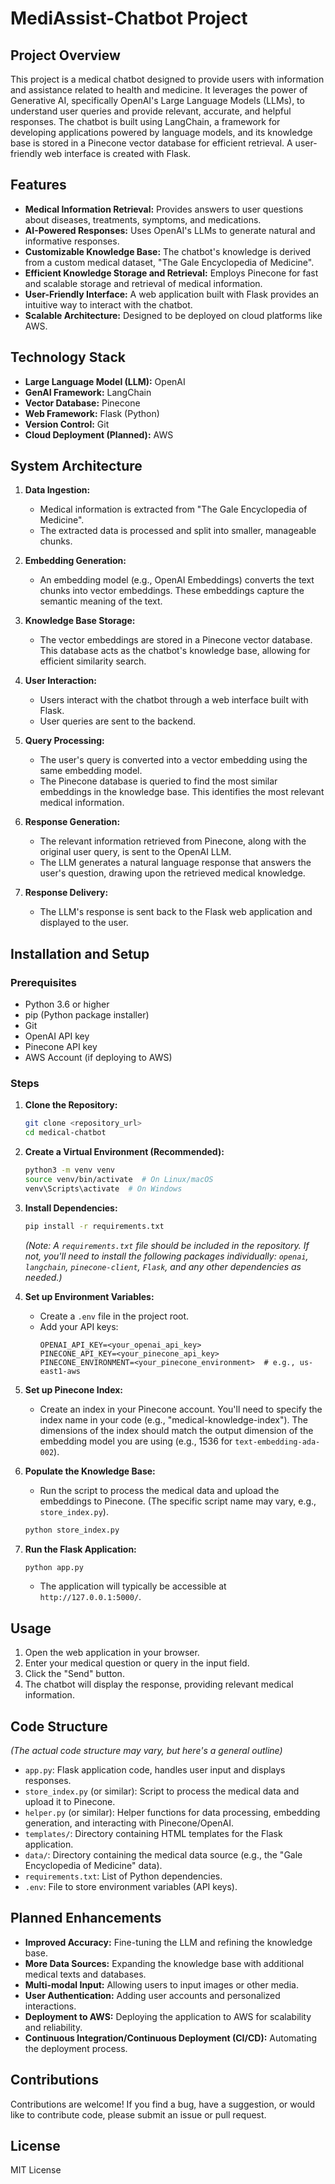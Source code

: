 # MediAssist-Chatbot Project

## Project Overview

This project is a medical chatbot designed to provide users with information and assistance related to health and medicine.  It leverages the power of Generative AI, specifically OpenAI's Large Language Models (LLMs), to understand user queries and provide relevant, accurate, and helpful responses. The chatbot is built using LangChain, a framework for developing applications powered by language models, and its knowledge base is stored in a Pinecone vector database for efficient retrieval.  A user-friendly web interface is created with Flask.

## Features

* **Medical Information Retrieval:** Provides answers to user questions about diseases, treatments, symptoms, and medications.
* **AI-Powered Responses:** Uses OpenAI's LLMs to generate natural and informative responses.
* **Customizable Knowledge Base:** The chatbot's knowledge is derived from a custom medical dataset, "The Gale Encyclopedia of Medicine".
* **Efficient Knowledge Storage and Retrieval:** Employs Pinecone for fast and scalable storage and retrieval of medical information.
* **User-Friendly Interface:** A web application built with Flask provides an intuitive way to interact with the chatbot.
* **Scalable Architecture:** Designed to be deployed on cloud platforms like AWS.

## Technology Stack

* **Large Language Model (LLM):** OpenAI
* **GenAI Framework:** LangChain
* **Vector Database:** Pinecone
* **Web Framework:** Flask (Python)
* **Version Control:** Git
* **Cloud Deployment (Planned):** AWS

## System Architecture

1.  **Data Ingestion:**
    * Medical information is extracted from "The Gale Encyclopedia of Medicine".
    * The extracted data is processed and split into smaller, manageable chunks.

2.  **Embedding Generation:**
    * An embedding model (e.g., OpenAI Embeddings) converts the text chunks into vector embeddings.  These embeddings capture the semantic meaning of the text.

3.  **Knowledge Base Storage:**
    * The vector embeddings are stored in a Pinecone vector database.  This database acts as the chatbot's knowledge base, allowing for efficient similarity search.

4.  **User Interaction:**
    * Users interact with the chatbot through a web interface built with Flask.
    * User queries are sent to the backend.

5.  **Query Processing:**
    * The user's query is converted into a vector embedding using the same embedding model.
    * The Pinecone database is queried to find the most similar embeddings in the knowledge base.  This identifies the most relevant medical information.

6.  **Response Generation:**
    * The relevant information retrieved from Pinecone, along with the original user query, is sent to the OpenAI LLM.
    * The LLM generates a natural language response that answers the user's question, drawing upon the retrieved medical knowledge.

7.  **Response Delivery:**
    * The LLM's response is sent back to the Flask web application and displayed to the user.

## Installation and Setup

### Prerequisites

* Python 3.6 or higher
* pip (Python package installer)
* Git
* OpenAI API key
* Pinecone API key
* AWS Account (if deploying to AWS)

### Steps

1.  **Clone the Repository:**
    ```bash
    git clone <repository_url>
    cd medical-chatbot
    ```

2.  **Create a Virtual Environment (Recommended):**
    ```bash
    python3 -m venv venv
    source venv/bin/activate  # On Linux/macOS
    venv\Scripts\activate  # On Windows
    ```

3.  **Install Dependencies:**
    ```bash
    pip install -r requirements.txt
    ```
    *(Note: A `requirements.txt` file should be included in the repository.  If not, you'll need to install the following packages individually:  `openai`, `langchain`, `pinecone-client`, `Flask`,  and any other dependencies as needed.)*

4.  **Set up Environment Variables:**
    * Create a `.env` file in the project root.
    * Add your API keys:
        ```
        OPENAI_API_KEY=<your_openai_api_key>
        PINECONE_API_KEY=<your_pinecone_api_key>
        PINECONE_ENVIRONMENT=<your_pinecone_environment>  # e.g., us-east1-aws
        ```

5.  **Set up Pinecone Index:**
     * Create an index in your Pinecone account.  You'll need to specify the index name in your code (e.g., "medical-knowledge-index").  The dimensions of the index should match the output dimension of the embedding model you are using (e.g., 1536 for `text-embedding-ada-002`).

6.  **Populate the Knowledge Base:**
    * Run the script to process the medical data and upload the embeddings to Pinecone.  (The specific script name may vary, e.g., `store_index.py`).
    ```bash
    python store_index.py
    ```

7.  **Run the Flask Application:**
    ```bash
    python app.py
    ```
    * The application will typically be accessible at `http://127.0.0.1:5000/`.

## Usage

1.  Open the web application in your browser.
2.  Enter your medical question or query in the input field.
3.  Click the "Send" button.
4.  The chatbot will display the response, providing relevant medical information.

## Code Structure

*(The actual code structure may vary, but here's a general outline)*

* `app.py`:  Flask application code, handles user input and displays responses.
* `store_index.py` (or similar): Script to process the medical data and upload it to Pinecone.
* `helper.py` (or similar):  Helper functions for data processing, embedding generation, and interacting with Pinecone/OpenAI.
* `templates/`:  Directory containing HTML templates for the Flask application.
* `data/`: Directory containing the medical data source (e.g., the "Gale Encyclopedia of Medicine" data).
* `requirements.txt`:  List of Python dependencies.
* `.env`: File to store environment variables (API keys).

## Planned Enhancements

* **Improved Accuracy:** Fine-tuning the LLM and refining the knowledge base.
* **More Data Sources:** Expanding the knowledge base with additional medical texts and databases.
* **Multi-modal Input:** Allowing users to input images or other media.
* **User Authentication:** Adding user accounts and personalized interactions.
* **Deployment to AWS:** Deploying the application to AWS for scalability and reliability.
* **Continuous Integration/Continuous Deployment (CI/CD):** Automating the deployment process.

## Contributions

Contributions are welcome!  If you find a bug, have a suggestion, or would like to contribute code, please submit an issue or pull request.

## License

MIT License
